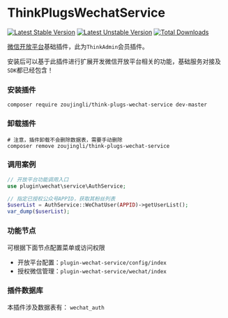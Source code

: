 # ThinkPlugsWechatService

[![Latest Stable Version](https://poser.pugx.org/zoujingli/think-plugs-wechat-service/v/stable)](https://packagist.org/packages/zoujingli/think-plugs-wechat-service)
[![Latest Unstable Version](https://poser.pugx.org/zoujingli/think-plugs-wechat-service/v/unstable)](https://packagist.org/packages/zoujingli/think-plugs-wechat-service)
[![Total Downloads](https://poser.pugx.org/zoujingli/think-plugs-wechat-service/downloads)](https://packagist.org/packages/zoujingli/think-plugs-wechat-service)

[微信开放平台](https://open.weixin.qq.com)基础插件，此为`ThinkAdmin`会员插件。

安装后可以基于此插件进行扩展开发微信开放平台相关的功能，基础服务对接及`SDK`都已经包含！

### 安装插件

```shell
composer require zoujingli/think-plugs-wechat-service dev-master
```

### 卸载插件

```shell
# 注意，插件卸载不会删除数据表，需要手动删除
composer remove zoujingli/think-plugs-wechat-service
```

### 调用案例

```php
// 开放平台功能调用入口
use plugin\wechat\service\AuthService;

// 指定已授权公众号APPID，获取其粉丝列表
$userList = AuthService::WeChatUser(APPID)->getUserList();
var_dump($userList);
```

### 功能节点

可根据下面节点配置菜单或访问权限

* 开放平台配置：`plugin-wechat-service/config/index`
* 授权微信管理：`plugin-wechat-service/wechat/index`

### 插件数据库

本插件涉及数据表有：
`wechat_auth`